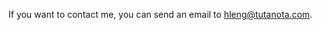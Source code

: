 If you want to contact me, you can send an email to
[hleng@tutanota.com](mailto:hleng@tutanota.com).
